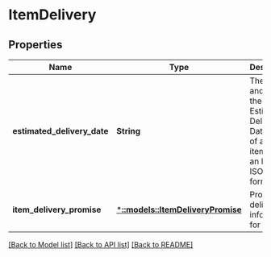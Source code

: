 # ItemDelivery

## Properties
Name | Type | Description | Notes
------------ | ------------- | ------------- | -------------
**estimated_delivery_date** | **String** | The date and time of the latest Estimated Delivery Date (EDD) of all the items with an EDD. In ISO 8601 format. | [optional] [default to null]
**item_delivery_promise** | [***::models::ItemDeliveryPromise**](ItemDeliveryPromise.md) | Promised delivery information for the item. | [optional] [default to null]

[[Back to Model list]](../README.md#documentation-for-models) [[Back to API list]](../README.md#documentation-for-api-endpoints) [[Back to README]](../README.md)


